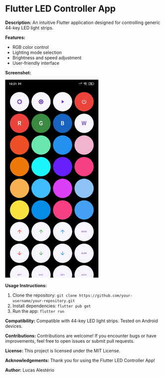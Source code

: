 # Flutter LED Controller App

**Description:**
An intuitive Flutter application designed for controlling generic 44-key LED light strips.

**Features:**
- RGB color control
- Lighting mode selection
- Brightness and speed adjustment
- User-friendly interface

**Screenshot:**

<img src="img_readme/print.jpeg" alt="Print app" width="300"/>

**Usage Instructions:**
1. Clone the repository: `git clone https://github.com/your-username/your-repository.git`
2. Install dependencies: `flutter pub get`
3. Run the app: `flutter run`

**Compatibility:**
Compatible with 44-key LED light strips. Tested on Android devices.

**Contributions:**
Contributions are welcome! If you encounter bugs or have improvements, feel free to open issues or submit pull requests.

**License:**
This project is licensed under the MIT License.

**Acknowledgements:**
Thank you for using the Flutter LED Controller App!

**Author:**
Lucas Alestério
